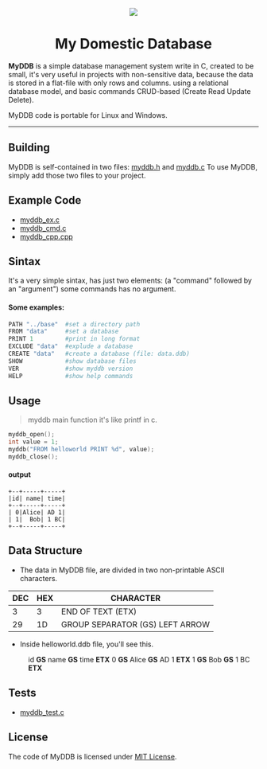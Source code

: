 <p align="center">
  <img src="https://github.com/skapaflow/MyDDB/blob/master/icon/MyDDB.png" />
</p>

<h1 align="center">My Domestic Database</h1>

<b>MyDDB</b> is a simple database management system write in C,
created to be small, it's very useful in projects with non-sensitive data,
because the data is stored in a flat-file with only rows and columns.
using a relational database model, and basic commands CRUD-based (Create Read Update Delete).

MyDDB code is portable for Linux and Windows.

---

## Building

MyDDB is self-contained in two files:
[myddb.h](https://www.google.com/skapaflow/MyDDB)
and
[myddb.c](https://www.google.com/skapaflow/MyDDB)
To use MyDDB, simply add those two files to your project.

## Example Code
* [myddb_ex.c](https://github.com/skapaflow/MyDDB/blob/master/myddb_ex.c)
* [myddb_cmd.c](https://github.com/skapaflow/MyDDB/blob/master/myddb_cmd.c)
* [myddb_cpp.cpp](https://github.com/skapaflow/MyDDB/blob/master/myddb_cpp.cpp)

## Sintax
It's a very simple sintax, has just two elements: (a "command" followed by an "argument") some commands has no argument.
#### Some examples:
```python
PATH "../base"  #set a directory path
FROM "data"     #set a database
PRINT 1         #print in long format
EXCLUDE "data"  #explude a database
CREATE "data"   #create a database (file: data.ddb)
SHOW            #show database files
VER             #show myddb version
HELP            #show help commands
```
## Usage

> myddb main function it's like printf in c.
```c
myddb_open();
int value = 1;
myddb("FROM helloworld PRINT %d", value);
myddb_close();
```

#### output
```
+--+-----+-----+
|id| name| time|
+--+-----+-----+
| 0|Alice| AD 1|
| 1|  Bob| 1 BC|
+--+-----+-----+
```
## Data Structure

* The data in MyDDB file, are divided in two non-printable ASCII characters.

DEC|HEX|CHARACTER|
--- | --- | ---
3|3|END OF TEXT (ETX)|
29|1D|GROUP SEPARATOR (GS) LEFT ARROW|

* Inside helloworld.ddb file, you'll see this.

<dl>
  <dd>
      id <b>GS</b> name <b>GS</b> time <b>ETX</b> 0 <b>GS</b> Alice <b>GS</b> AD 1 <b>ETX</b> 1 <b>GS</b> Bob <b>GS</b> 1 BC <b>ETX</b>
  </dd>
</dl>

## Tests

* [myddb_test.c](https://github.com/skapaflow/MyDDB/blob/master/myddb_test.c)

## License

The code of MyDDB is licensed under [MIT License](https://github.com/skapaflow/MyDDB/blob/master/LICENSE).
